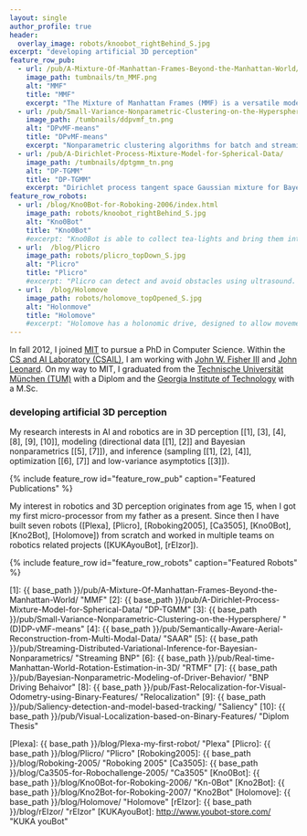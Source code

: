 ```yaml
---
layout: single
author_profile: true
header:
  overlay_image: robots/knoobot_rightBehind_S.jpg
excerpt: "developing artificial 3D perception"
feature_row_pub:
  - url: /pub/A-Mixture-Of-Manhattan-Frames-Beyond-the-Manhattan-World/
    image_path: tumbnails/tn_MMF.png
    alt: "MMF"
    title: "MMF"
    excerpt: "The Mixture of Manhattan Frames (MMF) is a versatile model to capture man-made environments."
  - url: /pub/Small-Variance-Nonparametric-Clustering-on-the-Hypersphere/
    image_path: /tumbnails/ddpvmf_tn.png
    alt: "DPvMF-means"
    title: "DPvMF-means"
    excerpt: "Nonparametric clustering algorithms for batch and streaming directional data. GPU-enabled fast inference."
  - url: /pub/A-Dirichlet-Process-Mixture-Model-for-Spherical-Data/
    image_path: /tumbnails/dptgmm_tn.png
    alt: "DP-TGMM"
    title: "DP-TGMM"
    excerpt: "Dirichlet process tangent space Gaussian mixture for Bayesian nonparametric inference on directional data."
feature_row_robots:
  - url: /blog/Kno0Bot-for-Roboking-2006/index.html
    image_path: robots/knoobot_rightBehind_S.jpg
    alt: "Kno0Bot"
    title: "Kno0Bot"
    #excerpt: "Kno0Bot is able to collect tea-lights and bring them into its home base as well as to follow lines."
  - url:  /blog/Plicro
    image_path: robots/plicro_topDown_S.jpg
    alt: "Plicro"
    title: "Plicro"
    #excerpt: "Plicro can detect and avoid obstacles using ultrasound. This was my second robot."
  - url:  /blog/Holomove
    image_path: robots/holomove_topOpened_S.jpg
    alt: "Holonmove"
    title: "Holomove"
    #excerpt: "Holomove has a holonomic drive, designed to allow movement in any direction without having to rotate."
---
```

In fall 2012, I joined [MIT](http://www.mit.edu/) to pursue a PhD in
Computer Science. Within the [CS and AI Laboratory (CSAIL)](http://www.csail.mit.edu/), I am
working with [John W. Fisher III](http://people.csail.mit.edu/fisher/)
and [John Leonard](http://groups.csail.mit.edu/marine/wiki/index.php?title=Main_Page#Prof_John_J_Leonard).
On my way to MIT, I graduated from the [Technische Universität München (TUM)](http://www.tum.de) with a Diplom and the [Georgia Institute of Technology](http://www.gatech.edu/) with a
M.Sc. 

[comment]: <> (I am very grateful for the many friends, advisors and my family which support me on this journey.)

### developing artificial 3D perception

My research interests in AI and robotics are in 3D perception [[1], [3], [4], [8], [9], [10]], 
modeling (directional data [[1], [2]] and Bayesian nonparametrics [[5], [7]]), 
and inference (sampling [[1], [2], [4]], optimization [[6], [7]] 
and low-variance asymptotics [[3]]).

{% include feature_row id="feature_row_pub" caption="Featured Publications" %}

My interest in robotics and 3D perception originates from age 15, when
I got my first micro-processor from my father as a present. Since then
I have built seven robots ([Plexa], [Plicro], [Roboking2005], [Ca3505],
[Kno0Bot], [Kno2Bot], [Holomove]) from scratch and worked in multiple teams on
robotics related projects ([KUKAyouBot], [rEIzor]). 

{% include feature_row id="feature_row_robots" caption="Featured Robots" %}


[1]: {{ base_path }}/pub/A-Mixture-Of-Manhattan-Frames-Beyond-the-Manhattan-World/ "MMF"
[2]: {{ base_path }}/pub/A-Dirichlet-Process-Mixture-Model-for-Spherical-Data/ "DP-TGMM"
[3]: {{ base_path }}/pub/Small-Variance-Nonparametric-Clustering-on-the-Hypersphere/ "(D)DP-vMF-means"
[4]: {{ base_path }}/pub/Semantically-Aware-Aerial-Reconstruction-from-Multi-Modal-Data/ "SAAR"
[5]: {{ base_path }}/pub/Streaming-Distributed-Variational-Inference-for-Bayesian-Nonparametrics/ "Streaming BNP"
[6]: {{ base_path }}/pub/Real-time-Manhattan-World-Rotation-Estimation-in-3D/ "RTMF"
[7]: {{ base_path }}/pub/Bayesian-Nonparametric-Modeling-of-Driver-Behavior/ "BNP Driving Behaivor"
[8]: {{ base_path }}/pub/Fast-Relocalization-for-Visual-Odometry-using-Binary-Features/ "Relocalization"
[9]: {{ base_path }}/pub/Saliency-detection-and-model-based-tracking/ "Saliency"
[10]: {{ base_path }}/pub/Visual-Localization-based-on-Binary-Features/ "Diplom Thesis"


[Plexa]: {{ base_path }}/blog/Plexa-my-first-robot/ "Plexa"
[Plicro]: {{ base_path }}/blog/Plicro/ "Plicro"
[Roboking2005]: {{ base_path }}/blog/Roboking-2005/ "Roboking 2005"
[Ca3505]: {{ base_path }}/blog/Ca3505-for-Robochallenge-2005/ "Ca3505"
[Kno0Bot]: {{ base_path }}/blog/Kno0Bot-for-Roboking-2006/ "Kn-0Bot"
[Kno2Bot]: {{ base_path }}/blog/Kno2Bot-for-Roboking-2007/ "Kno2Bot"
[Holomove]: {{ base_path }}/blog/Holomove/ "Holomove"
[rEIzor]: {{ base_path }}/blog/rEIzor/ "rEIzor"
[KUKAyouBot]: http://www.youbot-store.com/ "KUKA youBot"

